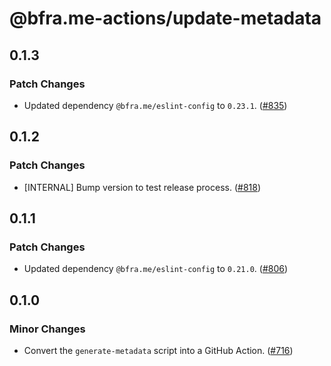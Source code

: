 # @bfra.me-actions/update-metadata

## 0.1.3
### Patch Changes


- Updated dependency `@bfra.me/eslint-config` to `0.23.1`. ([#835](https://github.com/bfra-me/.github/pull/835))

## 0.1.2
### Patch Changes


- \[INTERNAL\] Bump version to test release process. ([#818](https://github.com/bfra-me/.github/pull/818))

## 0.1.1
### Patch Changes


- Updated dependency `@bfra.me/eslint-config` to `0.21.0`. ([#806](https://github.com/bfra-me/.github/pull/806))

## 0.1.0
### Minor Changes


- Convert the `generate-metadata` script into a GitHub Action. ([#716](https://github.com/bfra-me/.github/pull/716))
